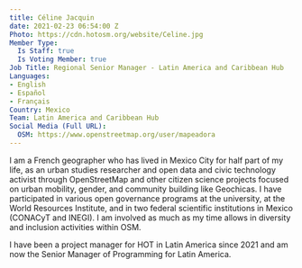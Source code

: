```yaml
---
title: Céline Jacquin
date: 2021-02-23 06:54:00 Z
Photo: https://cdn.hotosm.org/website/Celine.jpg
Member Type:
  Is Staff: true
  Is Voting Member: true
Job Title: Regional Senior Manager - Latin America and Caribbean Hub
Languages:
- English
- Español
- Français
Country: Mexico
Team: Latin America and Caribbean Hub
Social Media (Full URL):
  OSM: https://www.openstreetmap.org/user/mapeadora
---
```


I am a French geographer who has lived in Mexico City for half part of my life, as an urban studies researcher and open data and civic technology activist through OpenStreetMap and other citizen science projects focused on urban mobility, gender, and community building like Geochicas. I have participated in various open governance programs at the university, at the World Resources Institute, and in two federal scientific institutions in Mexico (CONACyT and INEGI). I am involved as much as my time allows in diversity and inclusion activities within OSM.

I have been a project manager for HOT in Latin America since 2021 and am now the Senior Manager of Programming for Latin America.

